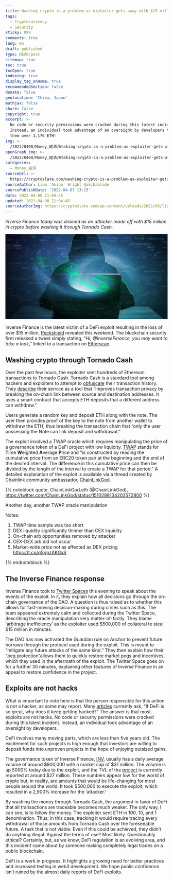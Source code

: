 ```yaml
---
title: Washing crypto is a problem as exploiter gets away with $15 million
tags:
  - Cryptocurrency
  - Security
sticky: 999
comments: true
lang: en
draft: published
type: HEXO/post
sitemap: true
toc: true
tocOpen: true
indexing: true
display_tag_onHome: true
recommendedSection: false
donate: false
geolocation: 'Chiba, Japan'
mathjax: false
share: false
copyright: true
excerpt: >-
  No code or security permissions were cracked during this latest incident.
  Instead, an individual took advantage of an oversight by developers that cost
  them over 3,176 ETH!
img: >-
  /2022/0408/Money_経済/Washing-crypto-is-a-problem-as-exploiter-gets-away-with-15million/AdobeStock_181025400.svg
openGraph_img: >-
  /2022/0408/Money_経済/Washing-crypto-is-a-problem-as-exploiter-gets-away-with-15million/AdobeStock_181025400.png
categories:
  - Money_経済
sourceUrl: >-
  https://cryptoslate.com/washing-crypto-is-a-problem-as-exploiter-gets-away-with-15-million
sourceAuthor: Liam 'Akiba' Wright @akibablade
sourcePublishDate: '2022-04-03 13:15'
date: 2022-04-08 21:04:45
updated: 2022-04-08 21:04:45
sourceAuthorImg: https://cryptoslate.com/wp-content/uploads/2022/03/liam-wright-author-150x150.jpg
---
```

 *Inverse Finance today was drained as an attacker made off with $15 million in crypto before washing it through Tornado Cash.*

 ![](./Washing-crypto-is-a-problem-as-exploiter-gets-away-with-15million/laundering.jpeg)

 Inverse Finance is the latest victim of a DeFi exploit resulting in the loss of over $15 million, [Peckshield](https://twitter.com/peckshield/status/1510216100851552256) revealed this weekend. The blockchain security firm released a tweet simply stating, “*Hi, @InverseFinance, you may want to take a look*,” linked to a transaction on [Etherscan](https://etherscan.io/tx/0x600373f67521324c8068cfd025f121a0843d57ec813411661b07edc5ff781842).

## Washing crypto through Tornado Cash
 Over the past few hours, the exploiter sent hundreds of Ethereum transactions to Tornado Cash. Tornado Cash is a standard tool among hackers and exploiters to attempt to [obfuscate](https://uk.finance.yahoo.com/news/crypto-gets-hit-by-a-tornado-hurricane-thats-fanning-money-laundering-fears-175337254.html) their transaction history. They [describe](https://tornado.cash) their service as a tool that “improves transaction privacy by breaking the on-chain link between source and destination addresses. It uses a smart contract that accepts ETH deposits that a different address can withdraw.”

 Users generate a random key and deposit ETH along with the note. The user then provides proof of the key to the note from another wallet to withdraw the ETH, thus breaking the transaction chain that “only the user possessing the Note can link deposit and withdrawal.”

 The exploit involved a TWAP oracle which requires manipulating the price of a governance token of a DeFi project with low liquidity. [TWAP](https://docs.uniswap.org/protocol/V2/concepts/core-concepts/oracles) stands for **T**ime **W**eighted **A**verage **P**rice and “is constructed by reading the cumulative price from an ERC20 token pair at the beginning and the end of the desired interval. The difference in this cumulative price can then be divided by the length of the interval to create a TWAP for that period.” A detailed explanation of the exploit is available via a thread created by Chainlink community ambassador, [ChainLinkGod](https://twitter.com/ChainLinkGod/status/1510298134202572800).



{% noteblock quote, ChainLinkGod.eth (@ChainLinkGod), https://twitter.com/ChainLinkGod/status/1510298134202572800 %}

Another day, another TWAP oracle manipulation

Notes:
1. TWAP time sample was too short
2. DEX liquidity significantly thinner than CEX liquidity
3. On-chain arb opportunities removed by attacker
4. CEX-DEX arb did not occur
5. Market-wide price not as affected as DEX pricing https://t.co/qSgpzAKGxS

{% endnoteblock %}



## The Inverse Finance response
 Inverse Finance took to [Twitter Spaces](https://twitter.com/InverseFinance/status/1510316549151903749) this evening to speak about the events of the exploit. In it, they explain how all decisions go through the on-chain governance of the DAO. A question is thus raised as to whether this allows for fast-moving decision-making during crises such as this. The team appeared extremely calm and collected during the Twitter Space, describing the oracle manipulation very matter-of-factly. They blame ‘arbitrage inefficiency’ as the exploiter used $500,000 of collateral to steal $15 million in minutes.

 The DAO has now activated the Guardian rule on Anchor to prevent future borrows through the protocol used during the exploit. This is meant to “mitigate any future attacks of the same kind.” They then explain how their “peg protection”allows them to quickly restore market pegs and incentives, which they used in the aftermath of the exploit. The Twitter Space goes on for a further 30 minutes, explaining other features of Inverse Finance in an appeal to restore confidence in the project.



## Exploits are not hacks
 What is important to note here is that the person responsible for this action is not a hacker, as some may report. Many [articles](https://www.investorsobserver.com/news/crypto-update/inverse-finance-inv-do-the-risks-outweigh-the-rewards-thursday) currently ask, “If DeFi is so great, why does it keep getting hacked?” The answer is that most exploits are not hacks. No code or security permissions were cracked during this latest incident. Instead, an individual took advantage of an oversight by developers.

 DeFi involves many moving parts, which are less than five years old. The excitement for such projects is high enough that investors are willing to deposit funds into unproven projects in the hope of enjoying outsized gains.

 The governance token of Inverse Finance, [INV](https://coinmarketcap.com/currencies/inverse-finance/), usually has a daily average volume of around $900,000 with a market cap of $31 million. The volume is up 5000% today due to the exploit, and the TVL of the [project](https://www.coingecko.com/en/coins/inverse-finance) is currently reported at around $27 million. These numbers appear low for the world of crypto but, in reality, are amounts that would be life-changing for most people around the world. It took $500,000 to execute the exploit, which resulted in a 2,900% increase for the ‘attacker.’

 By washing the money through Tornado Cash, the argument in favor of DeFi that all transactions are traceable becomes much weaker. The only way, I can see, is to follow the money. The exploiter sent ETH in 100, 10, and 1 denomination. Thus, in this case, tracking it would require tracing every withdrawal of those amounts from Tornado Cash over the foreseeable future. A task that is not viable. Even if this could be achieved, they didn’t do anything illegal. Against the terms of use? Most likely. Questionably ethical? Certainly, but, as we know, DeFi regulation is an evolving area, and this incident came about by someone making completely legal trades on a public blockchain.

 DeFi is a work in progress. It highlights a growing need for better practices and increased testing in web3 development. We hope public confidence isn’t ruined by the almost daily reports of DeFi exploits.


